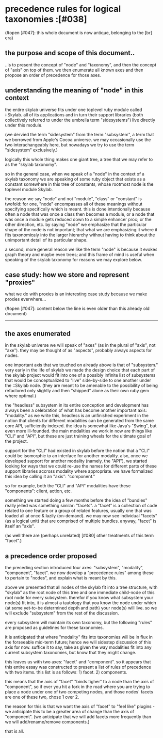 # precedence rules for logical taxonomies :[#038]

(#open [#047]: this whole document is now antique, belonging to the [br] era)




## the purpose and scope of this document..

..is to present the concept of "node" and "taxonomy", and then the concept
of "axis" on top of them. we then enumerate all known axes and then propose
an order of precedence for those axes.




## understanding the meaning of "node" in this context

the entire skylab universe fits under one toplevel ruby module called
::Skylab. all of its applications and in turn their support libraries
(both collectively referred to under the umbrella term "sidesystems")
live directly under this module.

(we dervied the term "sidesystem" from the term "subsystem", a term that
we borrowed from Apple's Cocoa universe. we may occasionally use the two
interachangeably here, but nowadays we try to use the term "sidesystem"
exclusively.)

logically this whole thing makes one giant tree, a tree that we may
refer to as the "skylab taxonomy".

so in the general case, when we speak of a "node" in the context of a skylab
taxonomy we are speaking of some ruby object that exists as a constant
somewhere in this tree of constants, whose rootmost node is the toplevel
module Skylab.

the reason we say "node" and not "module", "class" or "constant" is twofold:
for one, "node" encompasses all of these meanings without specifying
specifically which is meant. this is done intentionally because often a node
that was once a class then becomes a module, or a node that was once a module
gets reduced down to a simple enhancer proc; or the other direction, etc.
by saying "node" we emphasize that the particular shape of the node is not
important; that what we are emphasizing it where it fits taxonomicaly into
the larger hierarchy without having to think about the unimportant detail
of its particular shape.

a second, more general reason we like the term "node" is because it evokes
graph theory and maybe even trees; and this frame of mind is useful when
speaking of the skylab taxonomy for reasons we may explore below.




## case study: how we store and represent "proxies"

what we do with proxies is an interesting case study because we make
proxies everwhere...




(#open [#047]: content below the line is even older than this already old document)

-----

## the axes enumerated

in the skylab universe we will speak of "axes" (as in the plural of "axis",
not "axe"). they may be thought of as "aspects", probably always aspects for
nodes.

one important axis that we touched on already above is that of "subsystem."
very early in the life of skylab we made the design choice that each part of
the skylab project would fit into one of a possibly infinite list of
subsystems that would be conceptualized to "live" side-by-side to one another
under the ::Skylab node. (they are meant to be amenable to the possibility of
being refactored only slightly and then "shipped" alone as their own ruby
gem where optimal.)

the "headless" subsystem in its entire conception and development has always
been a celebration of what has become another important axis: "modality."
as we write this, headless is an unfinished experiment in the notion that
clients for different modalities can be generated from the same core API,
sufficiently indexed. the idea is somewhat like Java's "Swing", but even
more ill-founded. the main modalities we work in now are things like "CLI"
and "API", but these are just training wheels for the ultimate goal of the
project.

support for the "CLI" had existed in skylab before the notion that a "CLI"
could be isomorphic to an interface for another modality. also, once we
developed support for another modality (namely, the "API"), we started
looking for ways that we could re-use the names for different parts of these
support libraries accross modality where appropriate. we have formalized this
idea by calling it an "axis": "component."

so for example, both the "CLI" and "API" modalities have these "components":
client, action, etc.

something we started doing a few months before the idea of "bundles" really
jelled was something similar: "facets". a "facet" is a collection of code
related to one feature or a group of related features, usually one that was
loaded all at once & lazily (on-demand). we may now see individual "facets"
(as a logical unit) that are comprised of multiple bundles. anyway, "facet"
is itself an "axis".

(as well there are (perhaps unrelated) [#080] other treatments
of this term "facet".)


## a precedence order proposed

the preceding section introduced four axes: "subsystem", "modality",
"component", "facet". we now develop a "precedence rules" among these
to pertain to "nodes", and explain what is meant by this.

above we presented that all nodes of the skylab fit into a tree structure,
with "skylab" as the root node of this tree and one immediate child-node
of this root node for every subsystem. therefor if you know what subsystem
your node(s) fit into, it is almost a tautology that you know the node
under which (at some yet-to-be determined depth and path) your node(s) will
live. so we will exclude "subsystem" from the rest of the discussion.

every subsystem will maintain its own taxonomy, but the following "rules"
are proposed as guidelines for these taxonomies.

it is anticipated that where "modality" fits into taxonomies will be in flux
in the forseeable mid-term future; hence we will sidestep discussion of this
axis for now. suffice it to say, take as given the way modalities fit into
any current subsystem taxonomies, but know that they might change.

this leaves us with two axes: "facet" and "component". so it appears that
this entire essay was constructed to present a list of rules of precedence
with two items. this list is as follows: 1) facet. 2) components.

this means that the axis of "facet" "binds tigher" to a node than the
axis of "component", so if ever you hit a fork in the road where you are
trying to place a node under one of two competing nodes, and those nodes'
facets are one of these two, chose 1 over 2.

the reason for this is that we want the axis of "facet" to "feel like"
plugins - we anticipate this to be a greater area of change than the axis
of "component". (we anticipate that we will add facets more frequently than
we will add/rename/remove components.)

that is all.

